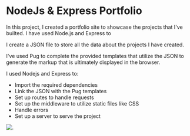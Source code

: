 # NodeJs & Express Portfolio

In this project, I created a portfolio site to showcase the projects that I've builted. I have used  Node.js and Express to

I create a JSON file to store all the data about the projects I have created.

I've used Pug to complete the provided templates that utilize the JSON to generate the markup that is ultimately displayed in the browser.

I used Nodejs and Express to:

* Import the required dependencies
* Link the JSON with the Pug templates
* Set up routes to handle requests
* Set up the middleware to utilize static files like CSS
* Handle errors
* Set up a server to serve the project

![.](https://github.com/apellicerep/Express-Js-Portfolio/blob/master/portfolioNodegif.gif)
